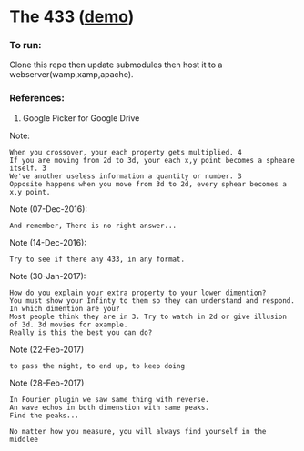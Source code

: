 # The 433 ([demo](http://tito433.github.io/433/))

### To run:
Clone this repo then update submodules then host it to a webserver(wamp,xamp,apache).

### References:
1. Google Picker for Google Drive

Note:
```
When you crossover, your each property gets multiplied. 4
If you are moving from 2d to 3d, your each x,y point becomes a spheare itself. 3
We've another useless information a quantity or number. 3
Opposite happens when you move from 3d to 2d, every sphear becomes a x,y point.
``` 

Note (07-Dec-2016):
```
And remember, There is no right answer...
``` 
Note (14-Dec-2016):
```
Try to see if there any 433, in any format.
```
Note (30-Jan-2017):
```
How do you explain your extra property to your lower dimention?
You must show your Infinty to them so they can understand and respond.
In which dimention are you?
Most people think they are in 3. Try to watch in 2d or give illusion of 3d. 3d movies for example.
Really is this the best you can do?
```
Note (22-Feb-2017)
```
to pass the night, to end up, to keep doing
```
Note (28-Feb-2017)
```
In Fourier plugin we saw same thing with reverse.
An wave echos in both dimenstion with same peaks.
Find the peaks...

No matter how you measure, you will always find yourself in the middlee
```
